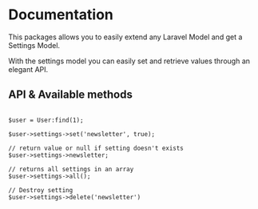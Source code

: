 # Documentation
This packages allows you to easily extend any Laravel Model and get a Settings Model.

With the settings model you can easily set and retrieve values through an elegant API.

## API & Available methods

```

$user = User:find(1);

$user->settings->set('newsletter', true);

// return value or null if setting doesn't exists
$user->settings->newsletter;

// returns all settings in an array
$user->settings->all(); 

// Destroy setting
$user->settings->delete('newsletter')


```